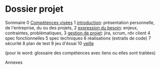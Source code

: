 # Dossier projet

Sommaire
0 [Compétences visées](/doc/0-skills.md)
1 [introduction](/doc/1-Introduction.md): présentation personnelle, de l'entreprise, du ou des projets, 
2 [expression du besoin](/doc/2-expression-du-besoin.md): enjeux, contraintes, problèmatiques, 
3 [gestion de projet](/doc/3-gestion-projet.md): jira, scrum, rdv client
4 spec fonctionnelles
5 spec techniques
6 réalisations (extraits de code)
7 sécurité
8 plan de test
9 jeu d'éssai
10 [veille](/doc/10-veille.md)

(pour le word: glossaire des compétences avec liens ou elles sont traitées)

Annexes
